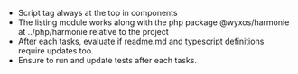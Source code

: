 - Script tag always at the top in components
- The listing module works along with the php package @wyxos/harmonie at ../php/harmonie relative to the project
- After each tasks, evaluate if readme.md and typescript definitions require updates too.
- Ensure to run and update tests after each tasks.
